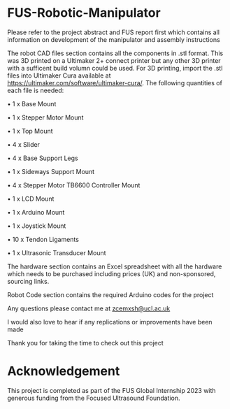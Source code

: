 # FUS-Robotic-Manipulator


 
Please refer to the project abstract and FUS report first which contains all information on development of the manipulator and assembly instructions

 

The robot CAD files section contains all the components in .stl format. This was 3D printed on a Ultimaker 2+ connect printer but any other 3D printer with a sufficent build volumn could be used. For 3D printing, import the .stl files into Ultimaker Cura available at https://ultimaker.com/software/ultimaker-cura/.
The following quantities of each file is needed:

•	1 x Base Mount

•	1 x Stepper Motor Mount

•	1 x Top Mount

•	4 x Slider

•	4 x Base Support Legs

•	1 x Sideways Support Mount

•	4 x Stepper Motor TB6600 Controller Mount

•	1 x LCD Mount

•	1 x Arduino Mount

•	1 x Joystick Mount

•	10 x Tendon Ligaments

•	1 x Ultrasonic Transducer Mount


 

The hardware section contains an Excel spreadsheet with all the hardware which needs to be purchased including prices (UK) and non-sponsored, sourcing links.


Robot Code section contains the required Arduino codes for the project


Any questions please contact me at zcemxsh@ucl.ac.uk

I would also love to hear if any replications or improvements have been made

Thank you for taking the time to check out this project

# Acknowledgement
This project is completed as part of the FUS Global Internship 2023 with generous funding from the Focused Ultrasound Foundation.
